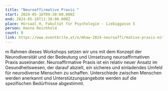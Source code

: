 ```yaml
---
title: "Neuroaffirmative Praxis "
start: 2024-05-16T09:30:00.000Z
end: 2024-05-16T11:30:00.000Z
place: Hörsaal H, Fakultät für Psychologie - Liebiggasse 5
person: Hanna Reichhold
count: 0
link: https://www.eventbrite.at/e/mhaw-2024-neuroaffirmative-praxis-mit-hanna-reichhold-tickets-893654694247
---
```

<!--StartFragment-->

m Rahmen dieses Workshops setzen wir uns mit dem Konzept der Neurodiversität und der Bedeutung und Umsetzung neuroaffirmativen Praxis auseinander. Neuroaffirmative Praxis ist ein relativ neuer Ansatz im Gesundheitswesen, der darauf abzielt, ein sicheres und einladendes Umfeld für neurodiverse Menschen zu schaffen. Unterschiede zwischen Menschen werden anerkannt und Unterstützungsangebote werden auf die spezifischen Bedürfnisse abgestimmt.

<!--EndFragment-->